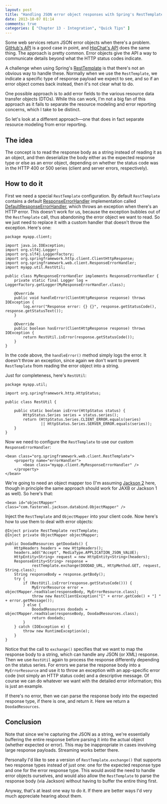 ```yaml
---
layout: post
title: "Handling JSON error object responses with Spring's RestTemplate"
date: 2013-10-07 01:14
comments: true
categories: [ "Chapter 13 - Integration", "Quick Tips" ]
---
```

Some web services return JSON error objects when there's a problem. [GitHub's API](http://developer.github.com/v3/#client-errors) is a good case in point, and [HipChat's API](https://www.hipchat.com/docs/api) does the same thing. The approach is pretty common. Error objects give the API a way to communicate details beyond what the HTTP status codes indicate.

A challenge when using Spring's [RestTemplate](http://docs.spring.io/spring/docs/3.2.x/javadoc-api/org/springframework/web/client/RestTemplate.html) is that there's not an obvious way to handle these. Normally when we use the `RestTemplate`, we indicate a specific type of response payload we expect to see, and so if an error object comes back instead, then it's not clear what to do.

One possible approach is to add error fields to the various resource data transfer objects (DTOs). While this can work, I'm not a big fan of this approach as it fails to separate the resource modeling and error reporting concerns, which I take to be distinct.

So let's look at a different approach&mdash;one that does in fact separate resource modeling from error reporting.

<!-- more -->

The idea
--------

The concept is to read the response body as a string instead of reading it as an object, and then deserialize the body either as the expected response type or else as an error object, depending on whether the status code was in the HTTP 400 or 500 series (client and server errors, respectively).

How to do it
------------

First we need a special `RestTemplate` configuration. By default `RestTemplate` contains a default [ResponseErrorHandler](http://docs.spring.io/spring/docs/3.2.x/javadoc-api/org/springframework/web/client/ResponseErrorHandler.html) implementation called [DefaultResponseErrorHandler](http://docs.spring.io/spring/docs/3.2.x/javadoc-api/org/springframework/web/client/DefaultResponseErrorHandler.html), which throws an exception when there's an HTTP error. This doesn't work for us, because the exception bubbles out of the `RestTemplate` call, thus abandoning the error object we want to read. So we just need to replace it with a custom handler that doesn't throw the exception. Here's one:

    package myapp.client;
    
    import java.io.IOException;
    import org.slf4j.Logger;
    import org.slf4j.LoggerFactory;
    import org.springframework.http.client.ClientHttpResponse;
    import org.springframework.web.client.ResponseErrorHandler;
    import myapp.util.RestUtil;
    
    public class MyResponseErrorHandler implements ResponseErrorHandler {
        private static final Logger log = LoggerFactory.getLogger(MyResponseErrorHandler.class);
            
        @Override
        public void handleError(ClientHttpResponse response) throws IOException {
            log.error("Response error: {} {}", response.getStatusCode(), response.getStatusText());
        }
    
        @Override
        public boolean hasError(ClientHttpResponse response) throws IOException {
            return RestUtil.isError(response.getStatusCode());
        }
    }

In the code above, the `handleError()` method simply logs the error. It doesn't throw an exception, since again we don't want to prevent `RestTemplate` from reading the error object into a string.

Just for completeness, here's `RestUtil`:

    package myapp.util;
    
    import org.springframework.http.HttpStatus;
    
    public class RestUtil {
        
        public static boolean isError(HttpStatus status) {
            HttpStatus.Series series = status.series();
            return (HttpStatus.Series.CLIENT_ERROR.equals(series)
                    || HttpStatus.Series.SERVER_ERROR.equals(series));
        }
    }

Now we need to configure the `RestTemplate` to use our custom `ResponseErrorHandler`:

    <bean class="org.springframework.web.client.RestTemplate">
        <property name="errorHandler">
            <bean class="myapp.client.MyResponseErrorHandler" />
        </property>
    </bean>

We're going to need an object mapper too (I'm assuming [Jackson 2](http://wiki.fasterxml.com/JacksonHome) here, though in principle the same approach should work for JAXB or Jackson 1 as well). So here's that:

    <bean id="objectMapper" class="com.fasterxml.jackson.databind.ObjectMapper" />

Inject the `RestTemplate` and `ObjectMapper` into your client code. Now here's how to use them to deal with error objects:

    @Inject private RestTemplate restTemplate;
    @Inject private ObjectMapper objectMapper;
    
    public DoodadResources getDoodads() {
        HttpHeaders headers = new HttpHeaders();
        headers.add("Accept", MediaType.APPLICATION_JSON_VALUE);
        HttpEntity<String> request = new HttpEntity<String>(headers);
        ResponseEntity<String> response =
                restTemplate.exchange(DOODAD_URL, HttpMethod.GET, request, String.class);
        String responseBody = response.getBody();
        try {
            if (RestUtil.isError(response.getStatusCode())) {
                MyErrorResource error = objectMapper.readValue(responseBody, MyErrorResource.class);
                throw new RestClientException("[" + error.getCode() + "] " + error.getMessage());
            } else {
                DoodadResources doodads = objectMapper.readValue(responseBody, DoodadResources.class);
                return doodads;
            }
        } catch (IOException e) {
            throw new RuntimeException(e);
        }
    }

Notice that the call to `exchange()` specifies that we want to map the response body to a string, which can handle any JSON (or XML) response. Then we use `RestUtil` again to process the response differently depending on the status series. For errors we parse the response body into a `MyErrorResource` and use it to throw an exception with an app-specific error code (not simply an HTTP status code) and a descriptive message. Of course we can do whatever we want with the detailed error information; this is just an example.

If there's no error, then we can parse the response body into the expected response type, if there is one, and return it. Here we return a `DoodadResources`.

Conclusion
----------

Note that since we're capturing the JSON as a string, we're essentially buffering the entire response before parsing it into the actual object (whether expected or error). This may be inappropriate in cases involving large response payloads. Streaming works better there.

Personally I'd like to see a version of `RestTemplate.exchange()` that supports two response types instead of just one: one for the expected response type and one for the error response type. This would avoid the need to handle error objects ourselves, and would also allow the `RestTemplate` to parse the response body (via Jackson) without having to buffer the entire thing first.

Anyway, that's at least one way to do it. If there are better ways I'd very much appreciate hearing about them.
